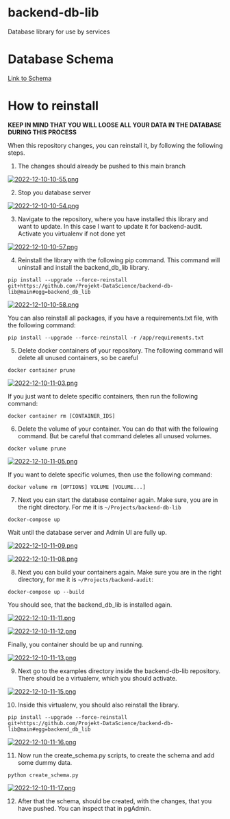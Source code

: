 # backend-db-lib
Database library for use by services

# Database Schema

[Link to Schema](https://viewer.diagrams.net/?tags=%7B%7D&highlight=0000ff&edit=_blank&layers=1&nav=1&title=Datenbankschema.drawio#R7V1rd5u41v41Xus9H8xC3PmYS6fTaXpOTzptz8yXWSQmNhPbeAA3SX%2F9KwHCgAQILC4GsmZNY4JlrL21H%2B1nX7SQb3av7z3rsPnkruztQhJXrwv5diHBH8WE%2F6Arb9EVYMogurL2nFV87XThi%2FPTji%2BK8dWjs7L9zI2B624D55C9%2BOju9%2FZjkLlmeZ77kr3tyd1mP%2FVgrW3iwpdHa0te%2Fe6sgk101ZD00%2FVfbWe9wZ8MtPgb7yx8c%2FxN%2FI21cl9Sl%2BR3C%2FnGc90g%2Bm33emNv0ezheYne90vBX5MH8%2Bx9wPKGpz%2Bl5w%2F%2Br%2Ffr%2B3%2F%2B%2BG79WK72tz%2BW8Sg%2FrO0x%2FsKfPfdvOJG31%2FFTB294KuAXOKBfH9%2B2zn5le%2FJCvn7ZOIH95WA9oj%2B8QB2A1zbBbgtfAfjrg3uEd67uHpIL1uPz2kNX%2F3MM4DB2fN2PBA9U%2BDv5xfBT2l5gv6YuxV%2F0ve3u7MB7g7fEf9VUJXpLrHZLSY6l8HISIlC06NomLUB8oxUrzjoZ%2FDS38Jd4eutMtUnM9Z31ZnuF8xxYD%2BjStR9YXhCvDPh08jXU9cCCc%2BfFk%2FfobrfWwXfC26MrG2e7gqO7xwAPhF9dPzmv9uo%2BWhjoXrhG7uBg6CUa%2FAkO%2FiV%2BGPRna%2Bus90jqUBroE689GwnrzvKD%2BA4O8pJMMSsvkyIuE1DEJbUlLjxwSlzlkrpHi%2Ft643rOTySfbTyfaemFr1%2Bc3dbaQ6thrXKXrt3QTIZScLbbG3frIhHvXbRMclJGN6089%2FC75a3tIL5wcJ19EE6Eeg3%2Fg9%2FgRhTUhQqf9Qa%2BBqfX8D90uxfcuHs%2F8KA2oTFsKNQXGwn2OnAP8aBb%2BwmP78UTL4ZLOwjcXaEKlC%2BBasWIFYG2bGl60NqqlSgW8mOhIsAZCBxrew8NqLVfbyOxhcBkncRGkS11tpMZzk99fom6cD6ftiG2bJzVyt6zSyTR8mqJpESgivUkEA92mpbao1lbaHz2VgDXCMQOnxBr8pxnSFqi2%2BcPtz2LG1vg6N5rH6Kts1%2FfRe%2FUcvqgdqYPr1npZYC15got1w%2Bm4bpQEHlGBCZEENtEBK13RFAINfgSeHBF9mwm7JWDxzsXFGRmoYweFFQ6KOytnT10WOhGA6YHA9oMA%2F3DAKuD2B4M6IQafIDfcTQYoDFLZPQYYBRgwHH3UELfjAAF2HVgciggk97iV38m89BfDVkUlHh6MO1vmIRiJBR%2FWpLJRe72Wp69N%2B58XrIIzuHzqHrQGmzLpPc2Jj5Pnl23ZCpI1w1Z6EnReTXUoQTBNa7qwTRcF%2Fox%2B3Hc%2Fbj6gECh8zoGBNKPGxmdJ8%2BuXDIVpCv3i%2BP5wcjpvBoaMD0YINMyZhjoHAYodF63MKCQ6R5jgwF2jnXsMKCQSR2IAhk7CrArwORQAPNVMwr0iQJJNl9%2FMECyhCODAYVdKqOHAZILfLeznO2IMaCG9CeHAUCcGaEhgABF47oFASCSnNDn64%2B3vxSrQ%2FeBAvE8Q3BS9hkHgEjSQp8t339xvdXQsaAnlZggOMw80RDAwegdHPCnDc1F4GoJZq7oJG9qjSQUl31wHoOjZ3%2B9v5sUSsw0UrF7ReYcvPfc46EcKRaTSAtLMmbLcsIUihwNuSVTrsz%2BHveUsGQFnJUSRlMDqTU1oHh7I0oJUxo5ejSDWiaBcvvMMloX5pn080LzPKmcsBr68JqVXhpwDa76wTRcFwoyO3ncnbz6iKDKbIjQmo%2BnDtTF4xgFauTg8d20D2TPrpL%2BXQgKI88GqKEBNWHgDDeOZbgOVMJgcAzs%2FeoK9Zc6yTbV98iL%2Bh7hZfvqBP%2BL%2F4J%2B%2FwNdF4Cmx69vX1M33mI0gOLz3v6XfhG9T8UvT28LX72lBvlsew6chNB7pJvqWOl99%2Bg92gzWO8CQU3QjzjG0V5mGWqQ2efbWCpwfduY5SnTlM8K3NJmQbe0kg9w2IfpK8btOukEOhJUt8UOM7EDRVyYGglK33lK3xfjbhhqSjgmcLm2LbMGDB39bB4lsU5oZOu8pM5TSy5xBQWvfebS2V%2FFlbIhYbQheJ1nTt5DqdxHBjciYleMsfDdIP2DfZBpjWz2geex0Gk3STN64u4O1fyvEzQnxXZph5MsgkyzTKswz29rZmqRJKZfVVB2cGpSXye5Ql3Q1q7uTOk8NKAHvEVFeiZbX8m5kSjvI5ntZltE62MqaJKMR2%2BhJkV41NOI1K79M7wGFp4YwDddJagNJd8ygcCbrVR8UeLjXZ6a9kUzIyGivk6rPyABEqQgaRk591dGCCaIBQ6OUBuTXUhREYGYZMDb%2BC8A3pimwZfzOMg4MvcqTYHyJMbyjqCTGcBirbWJM07J8lgJkQdTN0092QFaaTNcVAVsKPPLgmDIgkqUcgNDa7oixZBH1wIzRxbgEevYt7tOTbwftCIPMguqVXuMoDT7CyCZCLUFnkqF0P7p3t8VYPyG6DgCdaFsm4x1xVZfJ1vg6QOliVC6tqfpmdY4hSJbB5ZxDACjtisZE2Z0UfU45B5SeRMhMT4qxq6MQk%2Bs%2BCiiNjGZYOLcJdX1Y6P0wAkBpXzQ2zi7R9RkZAKVNEUKGsRN2NVRgeligkk4doQt1CLsk70wQxSTZLGbsdKMp80YmwKml9B%2BpGqzMHG56WsnMJQa%2FbWoOiCrpWxo5VWEl5ACQgSDnBtNy7F7%2FjJzKiQTixcjhVXJpuWpAJR2%2FRtQmNzaN30xyojblzFpY5sjpFuk0ldI71vZ9xyU1fZKMGnkQgKIxMmrtHewJ1Nl34k%2BpqewJNoOh1FTSdxoVpaY2cpx0ro4Ty2hdbJI10nGKTfW0WLUaOvGalWB6nUp8PSmW4TpREjIBakaGc1m1%2BsjQP6umSYQifP3au6HgyKlp7Lu58UMDpedrBA0DkHmrtFoNLZggGMylMkMAg94P%2BgQa6S%2F%2B7uzgLFm74sZOl9fzTWtUNDNSSKBF1aBEA2f4cZaedGKCAME57tIgSJLEasLs6gWPWA2pGsxxl5ioro67YBRoP%2B4CyLiLmguVMMddRJOkM%2FOJf%2F3HXTQy7tJrJrR2qXEXbWhxF34zySfukl0KcFVnB2gx7mKSPM3VETrHhdA8oaiLIcmEldLJTpvU0sKk9T7%2F1WSSjEq5tKbqTdUJupjs2jGUzgPAJNmWUQVdEkWv5UbhHqR8tsgso3WxQzbJHXJop4fPqvEMudTQiNes%2FNKrFGc1cXKiWIbrQEUkSgrFjAvnsmz1caH35gMSJSvjFqregJDhTDJFqsF9jh0ZJErqxe3RXvUv8C7ptToaMT1koGRszMjQPTLQ4i%2FdIgMlK%2BPDvtjXvzxg0NgJnNEDAyXz4vboWUFZTu0IkaGGSowZGf7%2B%2BMl9VG4fvm2O4L35%2Bc%2BnX%2B3Ncq6IHwIu0M5qbg0YqHpA8vPXrru1rb4NRTM7UKrqkwIG6kxQKuLtx6MH589elXP%2FF40OZ2rFmLGhwJCRNMLd56v%2FHqHxnMtyImVQhViBkuNWNHylMkDUXlUOpVHtDOtnB4jYs%2F2HEiCSKN1oxxUganT0zihbkEqUjrMpaz2xMFHtA3mm05RUovSqndHhbKevNjr0HyaidKcdWb%2Bbk67PACFR%2BrpW7uUHgg0dqcD0sADM9ftDwIL%2BA0OgsPfZjbS4EgfkM5wbDgCNKvnHCQkS6R%2Fe2v6j5xwuARV60orpoQSlCXnKtbyBH752YyM0dUIwVqPYruuKSKEDE1e9k7bXkshwAuuM8YU6ULEkzmEDqYrQor9HBn7GxAaeFH1Gdkksjd1gkz0pVrCOfpRgPC4K5ITxLMN1ojBzzIi7J9gAJSisYMcoASjdvcbGCs5ho5O4ybARRoeRd8KuowbTwwPAECVq1glbkZNmCvERdCKaFo7tFarPkcOGufWuCXI2P0RTk4yR2j0TckPpspgfqveOCfAhCa3ps1N1osUDOjtOykgRdNZhWQKczvXj1YSBo3A4ySa7wLo7S%2B5ENPFtfyMKQJEW6RY4omgsSpvgUM71TJtuuL5TprvR0aGFVruyKU4SWKm074rZkXnHQRqc%2FmeApuZdz3Zel8mR%2BrfuWCuHYt2xwPq37thkKN2ZDBJp%2B7Xm%2FITBx5qDrDXHutuBaHgfIoObmUHrLWesOZBqtDQTtUW2p5lZuekuAoM%2BTHpSVtO2TVd1IJjZMI6i5RwwVqOuyWJuIEkY2ukyEuV0mV2fVr3H02UKNCIjww63hZTjano9%2FJmjaDjt2LvDW0pnay5GPW3Q2Yy5CM2TnLXlpqZ3vRVnpVqA2NFe3CDPnFY0iJmymPzktgCsVtw0tMKzd4ZjxiktVHvdnOMFMxgz3qGt4NQ3lJvd5icLTnvz7GrKV8K1KRoyzBmWvNqrrz60i3khwVkJsrLxA899tnNBDUqcg0g3ygtx56xWYdjkZQM%2F%2FsvBCg3ui2cdCLAotNPscjNJ6yhjG54KP%2BCNbjehRp1asnS1918oophgNpmGJwhT%2FszNR1urLZV0kgMqF9VU8wTqZJPp7KoxmNpSndwQjyqbLFH0OUlA0sm9ZWKop5VDVkMrppcnrs%2FthPjnkNXHhv4rS3WSuOq%2FzRzHBDK9UTOhkWIDmVVesYMfCCx0pAAThIG5qHQIMNB%2FUalOki0jLSrV56LSZC6wjqUzit3dzu59A9BpQWkNjZgeQhglxN89NKVzdzka%2FWeybuzbqyU1ZvaPP%2FtnXCD7Z4yc%2FUsUfQZ0yShh%2FyJrPS0OsIZuTBDaZ%2BePv%2FNXHyH65wCNyTh%2Fxuz8JXNhks7fRDsK1dCK6aEE5dRZQjeaVZeqi3Rm5KI6wz2ubDKVxSkTE6UN4lR79kIpUjNY0ykTtqC6chVDQdvplKasCdDhzOdOYlcU5JSGOZdS1gXTNIqGNWUhn6XZf2Yl5bzdXjMr8eIZTGZlj0WtlCNw%2B0215CecSy9qNRmOI21o47MdBPiWoaZNcNmRIW0bYF3N9ZIzGppcYqB8cuAALCzpNPZrYfWBWdjuctcpZ4f0bFC5yeLCc9dlymkeXAxqUliaGFShkUlNdtML1pqmQiPMsGNm7vWCdyOtF47mmgFo%2BTAMq8EmBhKHZrBlymEjfRrsZGkMxmDjYTpvDCBTjvfo1YBzlA0nA65kRKO2IJmr3d3u6qdrrR%2B2f74Hn%2F5e3n78tiSXzFnWO6Eu5ISqwO20gFJqdSuavOi6kgaDcEC%2B%2FbkqrbssMRp3fGPrxaUqUT4F8qMwUyBkKRYwcmPVtvAFj22SHxU3%2FCt8OlOueAv8JXoOrquDtFqiIDQyXPUxpWy59o8oiefemaUiOZV%2Fd4Qg7Uri4gRB1lN8OR5s74fjux4hEbJWlb0GNS%2FNbEQUBT2tY%2BD6UTi2ThlsIQawS80ApBFTyFBJW9FNqmDI%2BoZ3u8PWfbPJhqljFYtJwRZ8%2FEFfYiFppI%2FWHjom4lH4KqAPPD5u0Bjoku3s7R3898Z63KAw2dr2D7YDf%2FfQWn%2BxPRTuk27Qu%2FZ%2BAD8c3fQDxTDFFSpuEG%2BtwN4%2FWPvn6K6V7W%2Bs7cMCtWuWr%2BDcidf2T8feHEs6J%2B%2FdwJbCiGW4tbt7wCpCqwlPF6FHEg%2FbP%2BWVJwyJkjrGQeJAEckWGzolaGlSZA7yTiw3oTM0Lif31SvL34R7aZCdWXT9sxWgCGh4RQqZkWhZfY%2B%2FolTCTWeij6dgZBMaJdMaRqho9VUo3upWLmpMsKU322Wrq3KvnVIFlaIJ%2BNq5AUqNUEZVbrglByKJMQrjnpzbBriRHrOES2IHsZ1wSeuel6ZWSoZVzGgsnGSRNMHosR8bffNNsrwdUWulatm%2FH9RiKIQuCJKw6YpIa1kSlxMIoQuG5ArCHj5MPtGF9u8xAGEGE9PVQf8euhxoLfG0LZpwuA3W1kH41aMLR3zh0%2BJGXlxr660TbbvvXbizhvN5he%2BEj3LMvxteI0Z88IjP2OavbB185ZsLzTrUx59ImKdRTzeQb3lv%2B9BbgE97pTwF%2FlP43DcbL9z7L95JC0NboMwg8adwjXyLleU9wX%2F2Ry%2FxEMpG8A8o23mPpiBUXh%2B9C8LY5nTbnvFBPzkQtB5sJ%2Fpq1g4p4P7BP2QnsGyEq9XO2TsooTlcRCXvQdJJTXNvfk2MbhxWFnRaib2fpJKtsSSqV5PvDMtvcTVqIszZrenYE8HfudITwZZnIK4IkGVA%2BCJiU19EIX0RFe9aO%2FJFAKUnMLYA%2FsHaZ9RQ%2B%2BfohgbZenxehwq0fIyw9CrkWhyU2R2ZkPhObD9QFRGyfff249GD%2BvJo%2F%2F52QBZxY6EJsZ6DY%2FSwUNziLgcc39EKz%2BJG9GjnwMT36EPgJ%2BwD9EGsFtjdW3Xu%2Fy0ChY1X%2BZ7x2dulpmbTG5ZAJ4wtnULi0dWuQN9J55tUzsLpn1BNMjS9ehYqZYlyxG17XQnp8tNIp7lcWlOtOqOrQcWiGGRdcoEikE77hdYlVyh6vVqzmjKIByuqNWMYjW8RUcFckDwAabTHWpp8tnq8LgqXLG2rfEbRGctwnegLQwv%2FGSQWRW4cL5DosjS5QBFI3%2FpC2xNWKPoMEoDSi%2F9b%2BOvAUaEj%2BU8QBcjcnRkFukeBLrsTFigCWZ84LhTQmGUyfhQgM8Ogq%2FDfI1wTjru%2FgR%2Fct%2BDbBQR2VZgeIFBOtCgipmf%2BbykrWf4PJ%2B6nI2USRbI8ehIWyG926%2FhzfzXOOSjm%2FqiK0B6gU06pGBX3p89u3WkuSLeObrSnxf%2FVUJESoKcF384AepbhOtGZ2fPj7%2FnVBwoK%2F9c1UIzc89Nnz%2B80F6Tnt7qchoQdacH0sMBgOKqqUTW%2Boi2yfQT1xRm1%2BLW6GZKKQcm8K9eVysy7hOlru%2B4D5JqgAEnODsGaTycrFQO1nUtnkNuOXuvaseoPpqJjCeSshHIlOS225DDInUC%2Fpe78hFNXNudtqVjafneVriymLLCYtr4IfVL2V5cEtcoEh91P0kYYXgBSo7rOM8wzTsetNs%2FYkA8kM%2FpUXYrXtpbrDcpqxpdAzI2U7zLauh0nc0TjSLL47K6cqG5850Ct3aJiDjvkfSXx2gl21mFn%2Bc92VCj%2BEpWkw3cs8rUfazup%2FkgXoUMNQUUyqMrk1olq1ffWEf77ATG9B88OrGgzi4rQF3FqtB99muOHqdQPcR3Kfu2sF6c6dlQA%2F%2FvbQSjOliavJDnKXxw7ysR2nuE1MX509J139sYLH%2B%2FJ9Xbhs2WKWZyRJTTL2R0GVE1KSmyYxZ5fZkkOG3%2BLTOnE3p9FFkxDT1tlAUCQP2NfjBpHZyrt0b60W5uMzQHHLXNXNjmfwi0pQq6lDbNVNnJGWSeGatssU7pzM%2Bh5tSeXUdeKmqdMK009p5ma3ppmUsuoFObNQle%2BHPwkRZDE1E%2B2KTUwFEETzdNP0y1CbrMh6dAQi0QP%2B840k1Nvcl6OH14ps%2BMH54KMFfbr%2BPETDh%2FZZHuGS1ILkqF2V%2BfcJTNFpUmZLUNyxEfjLseCqqYwAjmKolF7T9PczAN80kBlk0wgdmTnTUp%2FKDM3CnOXTDhWrleLIubsQ5e9WqjKSm49OmrVUrZ0BmPe2%2BjUQv3i%2FZ0B0q4cLqdPC3UeSIi98WwrsFfXb4R4xtol0dAMlr4tbWU%2B%2F7F795t7d3f1bfXbva3f6uJH1W4NYrN%2BTyVHSm0u0VZvCYkS4KJ3lGZtLXHmqpT1LGnU9LAATcqRT2puIH5eDlWZSAjsyMcpU%2B3BQOAy12wetzrganypM9FfD%2Bd2BdNWWCvY%2F3W%2FcdUfy2%2F7e0%2Fx%2FrFvnHcttewPY0paxuyJWkWaQEIwZYwsg4nleEihTJrQfnmlJJUsId51QW%2FIZAIZCFL6vMPcrkmCDqNy%2BjPGdP5WlqqIvVnZsmUxICvbAY9EnYn%2BrGy7grkYDok6DY1apzHkdgFAMD4Sm9kWBd3IsU%2FNwgJ9cUgSa17BmSqjSdmlrJgN8wVUEQhKymDnQg6SIUHpnSIOOluDtVaoJaoOk%2FmJHVFLZSuqf4v%2Flh2mfVvCKXmPl4XnJghO3FIukCd3JRYyb%2B%2FK9%2BGU2qiYEuXdTIRfknPN9Ggp3GJL5BJVMI3yABmwV09Dr8iKuqm0kMjRMk843E00HpjMR7t3BLEG3HyoqWB7dgmrii4oOTBk7q8vobye5AdnyGDVlABjbkh3KEum9PWJssbQULaNCA7dcSGT1XqFWW6SaAVmu%2FOkQEtlMjU4%2FwLqqzK%2BcIbJxoBZabKVjoguLWekG5bCKKYkmCmnx8iOupRkIZ2kpahDM9egt1Ka0tXRv8FOhmkjvkD%2F7uQOvBF0cqO%2BeiucoYsi1yWlM3%2BVcoxU7BGJ0BLD%2F7%2BHJvmwwP3Ub3w%2FrDCwjk%2FoALwtKl%2FIn3%2B3spCJQ4UFvh0enfccVzBYflzoAP%2F%2F1Q8%2FI3O0HvpgK7waFyGEt%2Bydx02QvtULn%2Bp4CFu%2F%2F198nMbNxn76F6FQl1gfAGSQ9dFUio%2FWWr9zOm09hNqA1s%2FMaymVgHY4delSHEjev57LOGiccmDkUw6U1lIO3v28f%2F7nD%2F3n1d8%2F9H8sy%2F7rL%2FWPtg5Sr88vQEcaZPgFeEGSmuhvc21kp%2FC72qwaqpKhAbIsgGIYgpb6Y0N6X1EMwTSK2H1lOOQ%2BVYMlPnun%2BtvYsvXU%2Fy62zc0S9Zv3lzjariD4bGGlzJpqw7OgzgIZvcXUfrx1zQlorNQ%2B3P4JOd5Hp%2BwcQUvsPlU2JB30y6nqN6pVRjt69O8vFhru5uQnVJ6Jd5N6Nz4eD%2F0e1kijv3nhOdzIO%2Fg3qive2t6L7fh2yqfYR%2Bc3BajIOay1tp1t2ruIPi7yQz570aun8NXz1vIEQrcu0d9Yyrm0KE3WmeuRRbklzSHpAoZNW%2Ff9IU5kJJo8UNwhgmnHVraG0vu1Mjs4EO9BzvXjUfInHzLv3HLV8gro1nsg%2BREGRazOfu%2BMncaZh9VpmFpHqeySqQmmIp%2F229myrSXQBdNMZVbmDzNkr%2B%2FN9R5G%2B%2FzWqs3pOzROcSpOO3eT14bxkhIx6YIhSYGuMjHblczFZGLSxUJ6uuxHdY9jG6%2FngFMWyU18W8d2319%2F%2BKG%2Fffr8219%2F3l%2Btl1vJPawp9BnunHx79KzSrpiX1eiekBFFksXrTpSJYmZdJyv32jvpkio8cj2VC2uqLYyZtaB4iZCqUZJj11YBJ%2FXxSNrqgvrcN5GHRJdHSgCKKah6ilam%2BLbNu9Y2GJxvD1vqpJA8Wd6Oj6n3PUe1eS2VanpVhxCQyojReWpVk9E7UCuGjK8ZYRZpL54%2FwnR5RCb18cg8qy%2BBB5duz%2FaEuUd%2BE5GoM8iQk0LStmirj1y1gSNLJ7oxI0mZ7jCUgsxI0jKSdHnMJvXxSLr9go5aaSIPY4YRipKSvPmqimwaJZAUaMcMJKXaw7kK5VQfaIhJD8gofw%2Bc3RRyUS8DNRecq4wJllG66ZAgtSNb9Ra3xQiykcs%2F1fOaxNwaMpd%2Fqhm5gfgFAemzzVKFMuBwxlm8uKlnc5I0iUwtqXuS2HnhDJZClLFKA4DcWtAVMkTBSRzwpee6QXotedZh88ld2eiO%2Fwc%3D)

# How to reinstall
**KEEP IN MIND THAT YOU WILL LOOSE ALL YOUR DATA IN THE DATABASE DURING THIS PROCESS**

When this repository changes, you can reinstall it, by following the following steps.

1. The changes should already be pushed to this main branch

[![2022-12-10-10-55.png](https://i.postimg.cc/5N4xpkMM/2022-12-10-10-55.png)](https://postimg.cc/K4WS8fz9)

2. Stop you database server

[![2022-12-10-10-54.png](https://i.postimg.cc/FHXY9VMW/2022-12-10-10-54.png)](https://postimg.cc/6yzWcn5n)

3. Navigate to the repository, where you have installed this library and want to update. In this case I want to update it for backend-audit. Activate you virtualenv if not done yet

[![2022-12-10-10-57.png](https://i.postimg.cc/MZjsNWq7/2022-12-10-10-57.png)](https://postimg.cc/mhBNFWck)

4. Reinstall the library with the following pip command. This command will uninstall and install the backend_db_lib library.

```
pip install --upgrade --force-reinstall git+https://github.com/Projekt-DataScience/backend-db-lib@main#egg=backend_db_lib
```

[![2022-12-10-10-58.png](https://i.postimg.cc/T3mfP8Vg/2022-12-10-10-58.png)](https://postimg.cc/TKRZk4H3)

You can also reinstall all packages, if you have a requirements.txt file, with the following command:

```
pip install --upgrade --force-reinstall -r /app/requirements.txt
```

5. Delete docker containers of your repository. The following command will delete all unused containers, so be careful

```
docker container prune
```

[![2022-12-10-11-03.png](https://i.postimg.cc/nrRBM9tR/2022-12-10-11-03.png)](https://postimg.cc/xNmc4C8M)

If you just want to delete specific containers, then run the following command:

```
docker container rm [CONTAINER_IDS]
```

6. Delete the volume of your container. You can do that with the following command. But be careful that command deletes all unused volumes.

```
docker volume prune
```

[![2022-12-10-11-05.png](https://i.postimg.cc/X7g7K6GW/2022-12-10-11-05.png)](https://postimg.cc/YhhHkVzD)

If you want to delete specific volumes, then use the following command:

```
docker volume rm [OPTIONS] VOLUME [VOLUME...]
```

7. Next you can start the database container again. Make sure, you are in the right directory. For me it is `~/Projects/backend-db-lib`

```
docker-compose up
```

Wait until the database server and Admin UI are fully up.

[![2022-12-10-11-09.png](https://i.postimg.cc/g2YHzh6W/2022-12-10-11-09.png)](https://postimg.cc/QHyTSHb4)

[![2022-12-10-11-08.png](https://i.postimg.cc/W4NWHK70/2022-12-10-11-08.png)](https://postimg.cc/JsF5ypvh)

 8. Next you can build your containers again. Make sure you are in the right directory, for me it is `~/Projects/backend-audit`:
 
 ```
 docker-compose up --build
 ```
 
 You should see, that the backend_db_lib is installed again.
 
 [![2022-12-10-11-11.png](https://i.postimg.cc/0yghcc3C/2022-12-10-11-11.png)](https://postimg.cc/0bftNd96)
 
 [![2022-12-10-11-12.png](https://i.postimg.cc/50TM11Ph/2022-12-10-11-12.png)](https://postimg.cc/bDx59Xfg)
 
 Finally, you container should be up and running.
 
 [![2022-12-10-11-13.png](https://i.postimg.cc/fT71qxNn/2022-12-10-11-13.png)](https://postimg.cc/kB4jBRGf)
 
 9. Next go to the examples directory inside the backend-db-lib repository. There should be a virtualenv, which you should activate.
 
 [![2022-12-10-11-15.png](https://i.postimg.cc/cLywCngH/2022-12-10-11-15.png)](https://postimg.cc/0bnbHrCR)
 
10. Inside this virtualenv, you should also reinstall the library.

```
pip install --upgrade --force-reinstall git+https://github.com/Projekt-DataScience/backend-db-lib@main#egg=backend_db_lib
```

[![2022-12-10-11-16.png](https://i.postimg.cc/fRCcPbyR/2022-12-10-11-16.png)](https://postimg.cc/QFBK9hc2)

11. Now run the create_schema.py scripts, to create the schema and add some dummy data.

```
python create_schema.py
```

[![2022-12-10-11-17.png](https://i.postimg.cc/gjyX6M62/2022-12-10-11-17.png)](https://postimg.cc/bSJN79T7)

12. After that the schema, should be created, with the changes, that you have pushed. You can inspect that in pgAdmin.


